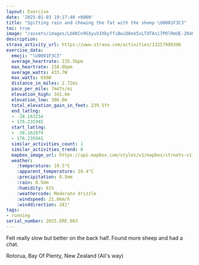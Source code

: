 ```yaml
---
layout: Exercise
date: '2025-01-03 19:17:40 +0000'
title: "Spitting rain and chewing the fat with the sheep \U0001F3C3"
toc: true
image: "/assets/images/LbOKCn9SXyuVJXbyffiBwiOOek5sLTdTAsi7POlRmUE-2048x1536.jpg.jpeg"
description:
strava_activity_url: https://www.strava.com/activities/13257989306
exercise_data:
  emoji: "\U0001F3C3"
  average_heartrate: 135.5bpm
  max_heartrate: 158.0bpm
  average_watts: 433.7W
  max_watts: 658W
  distance_in_miles: 2.72mi
  pace_per_mile: 7m47s/mi
  elevation_high: 341.6m
  elevation_low: 306.0m
  total_elevation_gain_in_feet: 239.5ft
  end_latlng:
  - -38.163254
  - 176.235945
  start_latlng:
  - -38.162874
  - 176.235941
  similar_activities_count: 1
  similar_activities_trend: 0
  mapbox_image_url: https://api.mapbox.com/styles/v1/mapbox/streets-v11/static/path-5+787af2-1.0(lw%7CgFgjtr%60%40La%40r%40_BFWIP%5BfAWn%40Of%40In%40Cb%40Bj%40D%60%40NN%60AIZ%3FRDb%40R%7C%40t%40DILcBH%5BDKHALD%40BNEJDTDTAJEj%40i%40L%5BPURO%3FEGUAKTa%40D%3Fo%40E%7D%40q%40%5B%40QAIB%3FBDBt%40LTZZRJITGP%3Fb%40Nl%40WPMEA%5EUXY%5EWFK%40KAGEGgAj%40e%40Ja%40B%7D%40G%7B%40SSOKOMc%40Cg%40Hm%40TYJEPAVLp%40p%40d%40R%7CAJb%40F%5EJNELOd%40%7D%40j%40wAHyAT%7B%40%3FWISQIK%3FOEQI%3FILq%40RCVD%60%40%3FXKNMHMJcAh%40%7BBFKd%40%5DNWFWDk%40JUpAw%40Xu%40CKQO%5Bc%40%5DM%7BAs%40o%40Qy%40c%40KAo%40%5Bq%40Uc%40UmBs%40cAc%40%7BA_AKEe%40HkAFyAPg%40%3FaAN_%40%3FMDa%40Bg%40JYN%5DVa%40n%40aBdDYd%40kDvDc%40l%40_%40%5C%7D%40d%40WB%5B%40IFCF%40l%40v%40jMBbADPDFD%3FvAUjAGd%40FTNw%40%5Ds%40VgBJQDGLC%7CAKdAk%40~IAt%40DLf%40%60%40JFJ%40b%40PXT),pin-s-s+e5b22e(176.23732,-38.16327),pin-s-f+89ae00(176.23541999999998,-38.16109000000003)/auto/800x800?access_token=pk.eyJ1Ijoiam9zaGJlY2ttYW4iLCJhIjoiY205eWR2aDd1MWZ6djJrbXc4a3M0bWZleiJ9.XiG9OWkNcZk2QzjJbxLB4A
  weather:
    :temperature: 19.5°C
    :apparent_temperature: 18.4°C
    :precipitation: 0.5mm
    :rain: 0.5mm
    :humidity: 61%
    :weathercode: Moderate drizzle
    :windspeed: 21.8km/h
    :winddirection: 281°
tags:
- running
serial_number: 2025.ERE.003
---
```

Felt really slow but better on the back half. Found more sheep and had a chat.

Rotorua, Bay Of Plenty, New Zealand (Ali's way)

